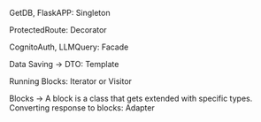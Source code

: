 GetDB, FlaskAPP: Singleton

ProtectedRoute: Decorator

CognitoAuth, LLMQuery: Facade

Data Saving -> DTO: Template

Running Blocks: Iterator or Visitor

Blocks -> A block is a class that gets extended with specific types.
Converting response to blocks: Adapter